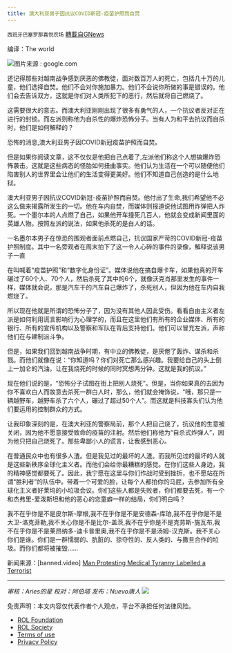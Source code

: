 ```yaml
---
title: 澳大利亚男子因抗议COVID新冠-疫苗护照而自焚
---
```

`西班牙巴塞罗那喜悦农场` [轉載自GNews](https://gnews.org/zh-hans/1837799/)

编译：The world

![](https://assets.gnews.org/wp-content/uploads/2022/01/屏幕截图-2022-01-08-223357.jpg)图片来源 : google.com

还记得那些对越南战争感到厌恶的佛教徒，面对数百万人的死亡，包括几十万的儿童，他们选择自焚。他们不会对你施加暴力。他们不会说你所做的事是错误的。他们会去告诉双方，这就是你们对人类所犯下的恶行，然后就将自己燃烧了。

这需要很大的意志。而澳大利亚刚刚出现了很多有勇气的人，一个抗议者反对正在进行的封锁。而左派则称他为自杀性的爆炸恐怖分子。当有人为和平去抗议而自杀时，他们是如何解释的？

恐怖的消息,澳大利亚男子因COVID新冠疫苗护照而自焚。

但是如果你阅读文章，这不仅仅是他把自己点着了,左派他们称这个人想搞爆炸恐怖袭击。这就是这些病态的怪胎如何扭曲事实。他们认为生活在一个可以随便他们陷害别人的世界里会让他们的生活变得更美好。他们不知道自己创造的是什么地狱。

澳大利亚男子因抗议COVID新冠-疫苗护照而自焚。他付出了生命,我们希望他不必这么做来揭露所发生的一切。他在车内自焚，而媒体则报道说他试图用炸弹把人炸死。一个墨尔本的人点燃了自己，如果他开车撞死几百人，他就会变成新闻里面的英雄人物。按照左派的说法，如果他杀死的是白人的话。

一名墨尔本男子在惊恐的围观者面前点燃自己，抗议国家严苛的COVID新冠-疫苗护照制度。其中一名旁观者在周末拍下了这一令人心碎的事件的录像，解释说该男子一直

在叫喊着“疫苗护照”和“数字化身份证”。媒体说他在搞自爆卡车，如果他真的开车碾过了60个人、70个人，然后杀死了其中的6个，就像沃克肖那里发生的事件一样，媒体就会说，那是汽车干的汽车自己爆炸了，杀死别人，但因为他在车内自我燃烧了。

所以现在他就是所谓的恐怖分子了，因为没有其他人因此受伤。看看自由主义者左派是如何利用谎言影响行为心理学的，而且在这里他们有所有的企业媒体、所有的银行、所有的宣传机构以及警察和军队在背后支持他们。他们可以冒充左派，声称他们在与建制派斗争。

但是，如果我们回到越南战争时期，有中立的佛教徒，是厌倦了轰炸、谋杀和杀戮。而他们就像在说：“你知道吗？你们对死亡那么感兴趣。我要给自己的头上倒上一加仑的汽油，让在我烧死的时候的同时冥想两分钟。这就是我的抗议。”

现在他们说的是，“恐怖分子试图在街上把别人烧死”。但是，当你如果真的去因为你不喜欢白人而故意去杀死一群白人时，那么，他们就会掩饰说，“哦，那只是一辆越野车，越野车杀了六个人，碾过了超过50个人”。而这就是科技寡头们认为他们要运用的控制群众的方式。

让我印象深刻的是，在澳大利亚的警察局前，那个人把自己烧了，抗议他的生意被关闭，因为他不愿意接受致命的疫苗的注射。然后他们称他为“自杀式炸弹人”，因为他只把自己烧死了。那些卑鄙小人的谎言，让我感到恶心。

在普通民众中也有很多人渣。但是我见过的最坏的人渣。而我所见过的最坏的人就是这些新秩序全球化主义者。而他们会给你最糟糕的感觉。在你们这些人身边，我的精神感觉都要死了。因此，我宁愿在这里与你们作战时受到挫折，也不愿站在所谓“胜利者”的队伍中。带着一个可爱的脸，让每个人都拍你的马屁，去参加所有全球化主义者好莱坞的小垃圾会议。你们这些人都是失败者，你们都要去死，有一个和杰弗里-爱泼斯坦和他的恶心的恋童癖一样的结局，你们明白吗？

我不在乎你是不是皮尔斯-摩根,我不在乎你是不是安德森-库珀,我不在乎你是不是大卫-洛克菲勒,我不关心你是不是比尔-盖茨,我不在乎你是不是克劳斯-施瓦布,我不在乎你是不是莱昂纳多-迪卡普里奥,我不在乎你是不是汤姆-汉克斯。我不关心你们是谁。你们是一群懦弱的、肮脏的、掠夺性的、反人类的、与撒旦合作的垃圾。而你们都将被摧毁……

新闻来源：[banned.video] [Man Protesting Medical Tyranny Labelled a Terrorist](https://banned.video/watch?id=61d37b86dddaf54f055a8947)

* * *

*审核：Aries的星
校对：阿伯塔
发布：Nuevo唐人*
![](https://assets.gnews.org/wp-content/uploads/2022/01/GNEWS_CH.-3.jpeg)
 

免责声明：本文内容仅代表作者个人观点，平台不承担任何法律风险。

- [ROL Foundation](https://rolfoundation.org/)
- [ROL Society](https://rolsociety.org/)
- [Terms of use](https://gnews.org/terms-of-use-3/)
- [Privacy Policy](https://gnews.org/privacy-policy/)
